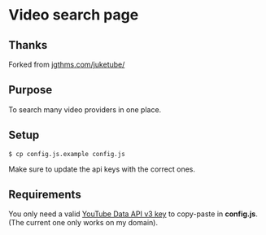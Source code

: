 Video search page
=================

## Thanks
Forked from [jgthms.com/juketube/](http://jgthms.com/juketube/)

## Purpose

To search many video providers in one place.

## Setup

```shell
$ cp config.js.example config.js
```
Make sure to update the api keys with the correct ones.

## Requirements

You only need a valid [YouTube Data API v3 key](https://developers.google.com/youtube/v3/) to copy-paste in **config.js**. (The current one only works on my domain).
